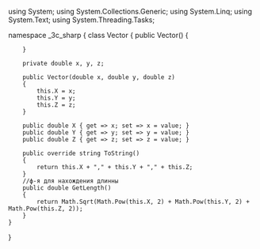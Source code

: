 using System;
using System.Collections.Generic;
using System.Linq;
using System.Text;
using System.Threading.Tasks;

namespace _3c_sharp
{
    class Vector
    {
        public Vector()
        {

        }

        private double x, y, z;

        public Vector(double x, double y, double z)
        {
            this.X = x;
            this.Y = y;
            this.Z = z;
        }

        public double X { get => x; set => x = value; }
        public double Y { get => y; set => y = value; }
        public double Z { get => z; set => z = value; }

        public override string ToString()
        {
            return this.X + "," + this.Y + "," + this.Z;
        }
        //ф-я для нахождения длинны
        public double GetLength()
        {
            return Math.Sqrt(Math.Pow(this.X, 2) + Math.Pow(this.Y, 2) + Math.Pow(this.Z, 2));
        }
    }
}
